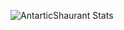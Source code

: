 ![AntarticShaurant Stats](https://github-readme-stats.vercel.app/api/top-langs/?username=AntarticShaurant&theme=blue)

